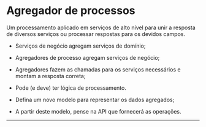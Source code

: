 # Agregador de processos

Um processamento aplicado em serviços de alto nível para unir a resposta de diversos serviços ou processar respostas para os devidos campos.

* Serviços de negócio agregam serviços de domínio;
* Agregadores de processo agregam serviços de negócio;
* Agregadores fazem as chamadas para os serviços necessários e montam a resposta correta;
* Pode (e deve) ter lógica de processamento.

* Defina um novo modelo para representar os dados agregados;
* A partir deste modelo, pense na API que fornecerá as operações.

---
